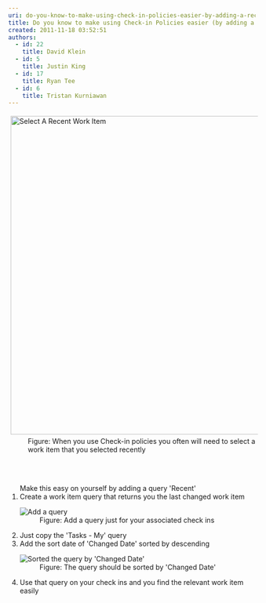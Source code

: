 ```yaml
---
uri: do-you-know-to-make-using-check-in-policies-easier-by-adding-a-recent-query
title: Do you know to make using Check-in Policies easier (by adding a 'Recent' Query)?
created: 2011-11-18 03:52:51
authors:
  - id: 22
    title: David Klein
  - id: 5
    title: Justin King
  - id: 17
    title: Ryan Tee
  - id: 6
    title: Tristan Kurniawan
---
```





<span class='intro'> <dt><img alt="Select A Recent Work Item" src="/PublishingImages/SelectARecentWorkItem.jpg" style="margin&#58;5px;width&#58;650px;" /></dt><dd>Figure&#58; When you use Check-in policies you often will need to select a work item that you selected recently</dd><dd>​<br></dd> </span>

<dl><dt><br></dt></dl>
<ol>Make this easy on yourself by adding a query 'Recent' <li>Create a work item query that returns you the last changed work item <dl><dt><img alt="Add a query" src="/PublishingImages/AddQuery.jpg" /></dt>
<dd>Figure&#58; Add a query just for your associated check ins </dd></dl></li>
<li>Just copy the 'Tasks - My' query </li>
<li>Add the sort date of 'Changed Date' sorted by descending <dl><dt><img alt="Sorted the query by 'Changed Date' " src="/PublishingImages/SortedByChangedDate.jpg" /></dt>
<dd>Figure&#58; The query should be sorted by 'Changed Date' </dd></dl></li>
<li>Use that query on your check ins and you find the relevant work item easily </li></ol>



